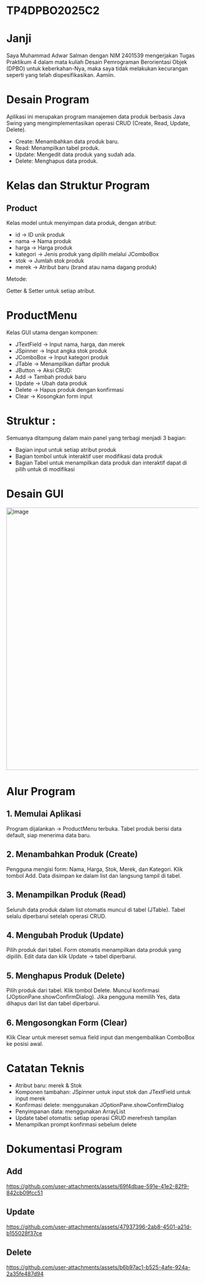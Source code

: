 # TP4DPBO2025C2

# Janji

Saya Muhammad Adwar Salman dengan NIM 2401539 mengerjakan Tugas Praktikum 4 dalam mata kuliah Desain Pemrograman Berorientasi Objek (DPBO) untuk keberkahan-Nya, maka saya tidak melakukan kecurangan seperti yang telah dispesifikasikan.
Aamiin.

# Desain Program

Aplikasi ini merupakan program manajemen data produk berbasis Java Swing yang mengimplementasikan operasi CRUD (Create, Read, Update, Delete).
- Create: Menambahkan data produk baru.
- Read: Menampilkan tabel produk.
- Update: Mengedit data produk yang sudah ada.
- Delete: Menghapus data produk.

# Kelas dan Struktur Program
## Product

Kelas model untuk menyimpan data produk, dengan atribut:

- id → ID unik produk
- nama → Nama produk
- harga → Harga produk
- kategori → Jenis produk yang dipilih melalui JComboBox
- stok → Jumlah stok produk
- merek → Atribut baru (brand atau nama dagang produk)

Metode:

Getter & Setter untuk setiap atribut.

# ProductMenu

Kelas GUI utama dengan komponen:

- JTextField → Input nama, harga, dan merek
- JSpinner → Input angka stok produk
- JComboBox → Input kategori produk 
- JTable → Menampilkan daftar produk
- JButton → Aksi CRUD:
- Add → Tambah produk baru
- Update → Ubah data produk
- Delete → Hapus produk dengan konfirmasi
- Clear → Kosongkan form input

# Struktur :
Semuanya ditampung dalam main panel yang terbagi menjadi 3 bagian:
- Bagian input untuk setiap atribut produk
- Bagian tombol untuk interaktif user modifikasi data produk
- Bagian Tabel untuk menampilkan data produk dan interaktif dapat di pilih untuk di modifikasi

# Desain GUI

<img width="876" height="687" alt="image" src="https://github.com/user-attachments/assets/c07d50dc-d526-463b-82e0-6a51ec4d3968" />


# Alur Program
## 1. Memulai Aplikasi

Program dijalankan → ProductMenu terbuka.
Tabel produk berisi data default, siap menerima data baru.

## 2. Menambahkan Produk (Create)

Pengguna mengisi form: Nama, Harga, Stok, Merek, dan Kategori.
Klik tombol Add.
Data disimpan ke dalam list dan langsung tampil di tabel.

## 3. Menampilkan Produk (Read)

Seluruh data produk dalam list otomatis muncul di tabel (JTable).
Tabel selalu diperbarui setelah operasi CRUD.

## 4. Mengubah Produk (Update)

Pilih produk dari tabel.
Form otomatis menampilkan data produk yang dipilih.
Edit data dan klik Update → tabel diperbarui.

## 5. Menghapus Produk (Delete)

Pilih produk dari tabel.
Klik tombol Delete.
Muncul konfirmasi (JOptionPane.showConfirmDialog).
Jika pengguna memilih Yes, data dihapus dari list dan tabel diperbarui.

## 6. Mengosongkan Form (Clear)

Klik Clear untuk mereset semua field input dan mengembalikan ComboBox ke posisi awal.


# Catatan Teknis

- Atribut baru: merek & Stok
- Komponen tambahan: JSpinner untuk input stok dan JTextField untuk input merek
- Konfirmasi delete: menggunakan JOptionPane.showConfirmDialog
- Penyimpanan data: menggunakan ArrayList<Product>
- Update tabel otomatis: setiap operasi CRUD merefresh tampilan
- Menampilkan prompt konfirmasi sebelum delete

# Dokumentasi Program
## Add

https://github.com/user-attachments/assets/69f4dbae-591e-41e2-82f9-842cb09fcc51

## Update

https://github.com/user-attachments/assets/47937396-2ab8-4501-a21d-b155028f37ce

## Delete

https://github.com/user-attachments/assets/b6b97ac1-b525-4afe-924a-2a35fe487d94
